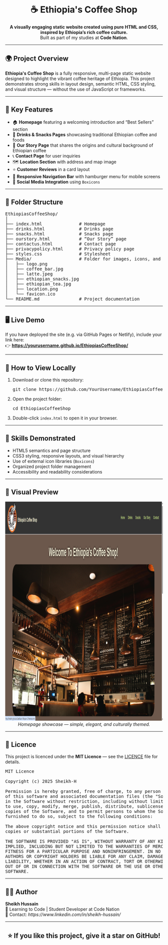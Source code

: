 <h1 align="center">☕ Ethiopia's Coffee Shop</h1>

<p align="center">
  <b>A visually engaging static website created using pure HTML and CSS, inspired by Ethiopia’s rich coffee culture.</b><br>
  Built as part of my studies at <b>Code Nation</b>.
</p>

---

<h2>🌍 Project Overview</h2>

<p>
<b>Ethiopia's Coffee Shop</b> is a fully responsive, multi-page static website designed to highlight the vibrant coffee heritage of Ethiopia.
This project demonstrates strong skills in layout design, semantic HTML, CSS styling, and visual structure — without the use of JavaScript or frameworks.
</p>

---

<h2>🎨 Key Features</h2>

<ul>
  <li>🏠 <b>Homepage</b> featuring a welcoming introduction and “Best Sellers” section</li>
  <li>🥤 <b>Drinks & Snacks Pages</b> showcasing traditional Ethiopian coffee and foods</li>
  <li>📖 <b>Our Story Page</b> that shares the origins and cultural background of Ethiopian coffee</li>
  <li>📞 <b>Contact Page</b> for user inquiries</li>
  <li>🗺️ <b>Location Section</b> with address and map image</li>
  <li>⭐ <b>Customer Reviews</b> in a card layout</li>
  <li>🔗 <b>Responsive Navigation Bar</b> with hamburger menu for mobile screens</li>
  <li>💚 <b>Social Media Integration</b> using <code>Boxicons</code></li>
</ul>

---

<h2>🧩 Folder Structure</h2>

<pre>
EthiopiasCoffeeShop/
│
├── index.html              # Homepage
├── drinks.html             # Drinks page
├── snacks.html             # Snacks page
├── ourstory.html           # “Our Story” page
├── contactus.html          # Contact page
├── privacypolicy.html      # Privacy policy page
├── styles.css              # Stylesheet
├── Media/                  # Folder for images, icons, and favicon
│   ├── logo.png
│   ├── coffee_bar.jpg
│   ├── latte.jpeg
│   ├── ethiopian_snacks.jpg
│   ├── ethiopian_tea.jpg
│   ├── location.png
│   └── favicon.ico
└── README.md               # Project documentation
</pre>

---

<h2>🖥️ Live Demo</h2>

<p>
If you have deployed the site (e.g. via GitHub Pages or Netlify), include your link here:<br>
👉 <b><a href="#">https://yourusername.github.io/EthiopiasCoffeeShop/</a></b>
</p>

---

<h2>🚀 How to View Locally</h2>

<ol>
  <li>Download or clone this repository:</li>
  <pre>git clone https://github.com/YourUsername/EthiopiasCoffeeShop.git</pre>
  
  <li>Open the project folder:</li>
  <pre>cd EthiopiasCoffeeShop</pre>

  <li>Double-click <code>index.html</code> to open it in your browser.</li>
</ol>

---

<h2>🧠 Skills Demonstrated</h2>

<ul>
  <li>HTML5 semantics and page structure</li>
  <li>CSS3 styling, responsive layouts, and visual hierarchy</li>
  <li>Use of external icon libraries (<code>Boxicons</code>)</li>
  <li>Organized project folder management</li>
  <li>Accessibility and readability considerations</li>
</ul>

---

<h2>📸 Visual Preview</h2>

<p align="center">
  <img src="Media/Preview.png" alt="Ethiopia's Coffee Shop Preview" width="600px" height="700px"><br>
  <i>Homepage showcase — simple, elegant, and culturally themed.</i>
</p>

---

<h2>📄 Licence</h2>

<p>
  This project is licenced under the <b>MIT Licence</b> — see the <a href="./LICENCE">LICENCE</a> file for details.
</p>

<pre>
MIT Licence

Copyright (c) 2025 Sheikh-H

Permission is hereby granted, free of charge, to any person obtaining a copy
of this software and associated documentation files (the "Software"), to deal
in the Software without restriction, including without limitation the rights
to use, copy, modify, merge, publish, distribute, sublicense, and/or sell
copies of the Software, and to permit persons to whom the Software is
furnished to do so, subject to the following conditions:

The above copyright notice and this permission notice shall be included in all
copies or substantial portions of the Software.

THE SOFTWARE IS PROVIDED "AS IS", WITHOUT WARRANTY OF ANY KIND, EXPRESS OR
IMPLIED, INCLUDING BUT NOT LIMITED TO THE WARRANTIES OF MERCHANTABILITY,
FITNESS FOR A PARTICULAR PURPOSE AND NONINFRINGEMENT. IN NO EVENT SHALL THE
AUTHORS OR COPYRIGHT HOLDERS BE LIABLE FOR ANY CLAIM, DAMAGES OR OTHER
LIABILITY, WHETHER IN AN ACTION OF CONTRACT, TORT OR OTHERWISE, ARISING FROM,
OUT OF OR IN CONNECTION WITH THE SOFTWARE OR THE USE OR OTHER DEALINGS IN THE
SOFTWARE.
</pre>

---

<h2>👨‍💻 Author</h2>

<p>
<b>Sheikh Hussain</b><br>
💬 Learning to Code | Student Developer at Code Nation<br>
📧 Contact: <i>https://www.linkedin.com/in/sheikh-hussain/</i>
</p>

---

<h2 align="center">⭐ If you like this project, give it a star on GitHub!</h2>
